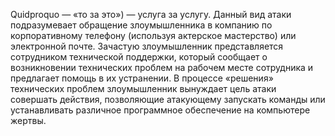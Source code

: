 Quidproquo — «то за это») — услуга за услугу. Данный вид атаки подразумевает обращение злоумышленника в компанию по корпоративному телефону (используя актерское мастерство) или электронной почте. Зачастую злоумышленник представляется сотрудником технической поддержки, который сообщает о возникновении технических проблем на рабочем месте сотрудника и предлагает помощь в их устранении. В процессе «решения» технических проблем злоумышленник вынуждает цель атаки совершать действия, позволяющие атакующему запускать команды или устанавливать различное программное обеспечение на компьютере жертвы.